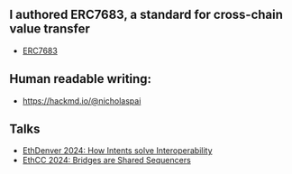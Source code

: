 ## I authored ERC7683, a standard for cross-chain value transfer

- [ERC7683](https://www.erc7683.org/)

## Human readable writing:
- https://hackmd.io/@nicholaspai

## Talks

- [EthDenver 2024: How Intents solve Interoperability](https://www.youtube.com/watch?v=S3WV_eBF45w)
- [EthCC 2024: Bridges are Shared Sequencers](https://ethcc.io/archive/Bridges-are-Shared-Sequencers)

<!--
**nicholaspai/nicholaspai** is a ✨ _special_ ✨ repository because its `README.md` (this file) appears on your GitHub profile.

Here are some ideas to get you started:

- 🔭 I’m currently working on ...
- 🌱 I’m currently learning ...
- 👯 I’m looking to collaborate on ...
- 🤔 I’m looking for help with ...
- 💬 Ask me about ...
- 📫 How to reach me: ...
- 😄 Pronouns: ...
- ⚡ Fun fact: ...
-->
